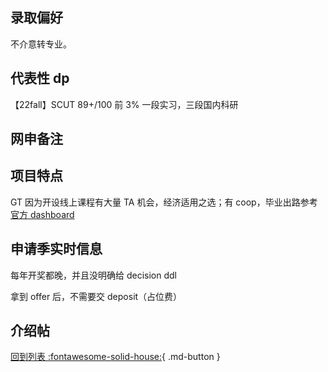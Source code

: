 ## 录取偏好

不介意转专业。

## 代表性 dp

【22fall】SCUT 89+/100 前 3% 一段实习，三段国内科研

## 网申备注

## 项目特点

GT 因为开设线上课程有大量 TA 机会，经济适用之选；有 coop，毕业出路参考[官方 dashboard](https://academiceffectiveness.gatech.edu/surveys/reports/georgia-tech-career-survey-salary-report-ay-2019-2020)

## 申请季实时信息

每年开奖都晚，并且没明确给 decision ddl

拿到 offer 后，不需要交 deposit（占位费）

## 介绍帖

[回到列表 :fontawesome-solid-house:](选校梯度.md){ .md-button }
